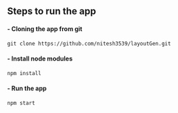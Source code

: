 ## Steps to run the app

#### - Cloning the app from git

    git clone https://github.com/nitesh3539/layoutGen.git
#### - Install node modules

    npm install

#### - Run the app

    npm start